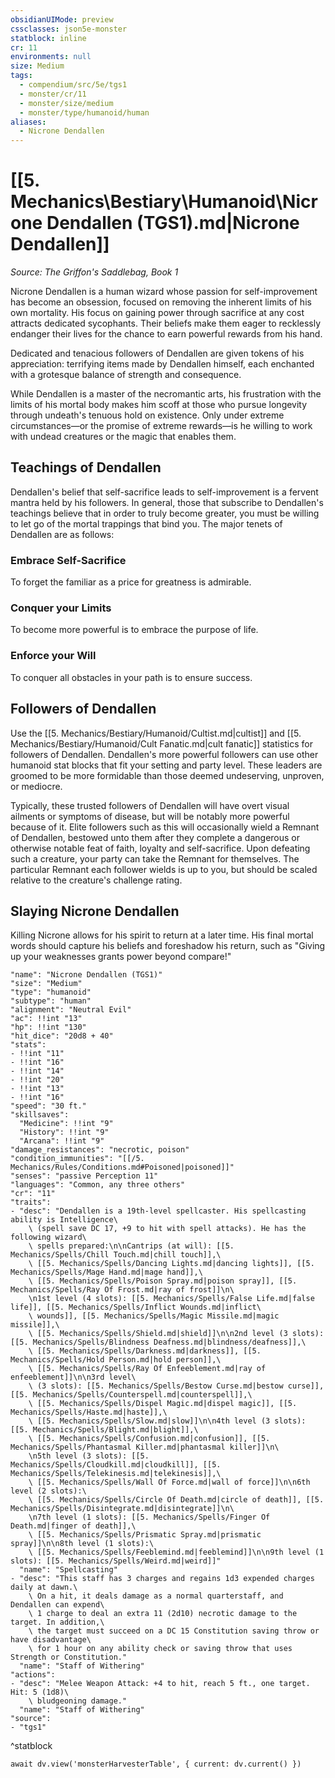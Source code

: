 ```yaml
---
obsidianUIMode: preview
cssclasses: json5e-monster
statblock: inline
cr: 11
environments: null
size: Medium
tags:
  - compendium/src/5e/tgs1
  - monster/cr/11
  - monster/size/medium
  - monster/type/humanoid/human
aliases:
  - Nicrone Dendallen
---
```

# [[5. Mechanics\Bestiary\Humanoid\Nicrone Dendallen (TGS1).md|Nicrone Dendallen]]
*Source: The Griffon's Saddlebag, Book 1*

Nicrone Dendallen is a human wizard whose passion for self-improvement has become an obsession, focused on removing the inherent limits of his own mortality. His focus on gaining power through sacrifice at any cost attracts dedicated sycophants. Their beliefs make them eager to recklessly endanger their lives for the chance to earn powerful rewards from his hand.

Dedicated and tenacious followers of Dendallen are given tokens of his appreciation: terrifying items made by Dendallen himself, each enchanted with a grotesque balance of strength and consequence.

While Dendallen is a master of the necromantic arts, his frustration with the limits of his mortal body makes him scoff at those who pursue longevity through undeath's tenuous hold on existence. Only under extreme circumstances—or the promise of extreme rewards—is he willing to work with undead creatures or the magic that enables them.

## Teachings of Dendallen

Dendallen's belief that self-sacrifice leads to self-improvement is a fervent mantra held by his followers. In general, those that subscribe to Dendallen's teachings believe that in order to truly become greater, you must be willing to let go of the mortal trappings that bind you. The major tenets of Dendallen are as follows:

### Embrace Self-Sacrifice

To forget the familiar as a price for greatness is admirable.

### Conquer your Limits

To become more powerful is to embrace the purpose of life.

### Enforce your Will

To conquer all obstacles in your path is to ensure success.

## Followers of Dendallen

Use the [[5. Mechanics/Bestiary/Humanoid/Cultist.md|cultist]] and [[5. Mechanics/Bestiary/Humanoid/Cult Fanatic.md|cult fanatic]] statistics for followers of Dendallen. Dendallen's more powerful followers can use other humanoid stat blocks that fit your setting and party level. These leaders are groomed to be more formidable than those deemed undeserving, unproven, or mediocre.

Typically, these trusted followers of Dendallen will have overt visual ailments or symptoms of disease, but will be notably more powerful because of it. Elite followers such as this will occasionally wield a Remnant of Dendallen, bestowed unto them after they complete a dangerous or otherwise notable feat of faith, loyalty and self-sacrifice. Upon defeating such a creature, your party can take the Remnant for themselves. The particular Remnant each follower wields is up to you, but should be scaled relative to the creature's challenge rating.

## Slaying Nicrone Dendallen

Killing Nicrone allows for his spirit to return at a later time. His final mortal words should capture his beliefs and foreshadow his return, such as "Giving up your weaknesses grants power beyond compare!"

```statblock
"name": "Nicrone Dendallen (TGS1)"
"size": "Medium"
"type": "humanoid"
"subtype": "human"
"alignment": "Neutral Evil"
"ac": !!int "13"
"hp": !!int "130"
"hit_dice": "20d8 + 40"
"stats":
- !!int "11"
- !!int "16"
- !!int "14"
- !!int "20"
- !!int "13"
- !!int "16"
"speed": "30 ft."
"skillsaves":
  "Medicine": !!int "9"
  "History": !!int "9"
  "Arcana": !!int "9"
"damage_resistances": "necrotic, poison"
"condition_immunities": "[[/5. Mechanics/Rules/Conditions.md#Poisoned|poisoned]]"
"senses": "passive Perception 11"
"languages": "Common, any three others"
"cr": "11"
"traits":
- "desc": "Dendallen is a 19th-level spellcaster. His spellcasting ability is Intelligence\
    \ (spell save DC 17, +9 to hit with spell attacks). He has the following wizard\
    \ spells prepared:\n\nCantrips (at will): [[5. Mechanics/Spells/Chill Touch.md|chill touch]],\
    \ [[5. Mechanics/Spells/Dancing Lights.md|dancing lights]], [[5. Mechanics/Spells/Mage Hand.md|mage hand]],\
    \ [[5. Mechanics/Spells/Poison Spray.md|poison spray]], [[5. Mechanics/Spells/Ray Of Frost.md|ray of frost]]\n\
    \n1st level (4 slots): [[5. Mechanics/Spells/False Life.md|false life]], [[5. Mechanics/Spells/Inflict Wounds.md|inflict\
    \ wounds]], [[5. Mechanics/Spells/Magic Missile.md|magic missile]],\
    \ [[5. Mechanics/Spells/Shield.md|shield]]\n\n2nd level (3 slots): [[5. Mechanics/Spells/Blindness Deafness.md|blindness/deafness]],\
    \ [[5. Mechanics/Spells/Darkness.md|darkness]], [[5. Mechanics/Spells/Hold Person.md|hold person]],\
    \ [[5. Mechanics/Spells/Ray Of Enfeeblement.md|ray of enfeeblement]]\n\n3rd level\
    \ (3 slots): [[5. Mechanics/Spells/Bestow Curse.md|bestow curse]], [[5. Mechanics/Spells/Counterspell.md|counterspell]],\
    \ [[5. Mechanics/Spells/Dispel Magic.md|dispel magic]], [[5. Mechanics/Spells/Haste.md|haste]],\
    \ [[5. Mechanics/Spells/Slow.md|slow]]\n\n4th level (3 slots): [[5. Mechanics/Spells/Blight.md|blight]],\
    \ [[5. Mechanics/Spells/Confusion.md|confusion]], [[5. Mechanics/Spells/Phantasmal Killer.md|phantasmal killer]]\n\
    \n5th level (3 slots): [[5. Mechanics/Spells/Cloudkill.md|cloudkill]], [[5. Mechanics/Spells/Telekinesis.md|telekinesis]],\
    \ [[5. Mechanics/Spells/Wall Of Force.md|wall of force]]\n\n6th level (2 slots):\
    \ [[5. Mechanics/Spells/Circle Of Death.md|circle of death]], [[5. Mechanics/Spells/Disintegrate.md|disintegrate]]\n\
    \n7th level (1 slots): [[5. Mechanics/Spells/Finger Of Death.md|finger of death]],\
    \ [[5. Mechanics/Spells/Prismatic Spray.md|prismatic spray]]\n\n8th level (1 slots):\
    \ [[5. Mechanics/Spells/Feeblemind.md|feeblemind]]\n\n9th level (1 slots): [[5. Mechanics/Spells/Weird.md|weird]]"
  "name": "Spellcasting"
- "desc": "This staff has 3 charges and regains 1d3 expended charges daily at dawn.\
    \ On a hit, it deals damage as a normal quarterstaff, and Dendallen can expend\
    \ 1 charge to deal an extra 11 (2d10) necrotic damage to the target. In addition,\
    \ the target must succeed on a DC 15 Constitution saving throw or have disadvantage\
    \ for 1 hour on any ability check or saving throw that uses Strength or Constitution."
  "name": "Staff of Withering"
"actions":
- "desc": "Melee Weapon Attack: +4 to hit, reach 5 ft., one target. Hit: 5 (1d8)\
    \ bludgeoning damage."
  "name": "Staff of Withering"
"source":
- "tgs1"
```
^statblock

```dataviewjs
await dv.view('monsterHarvesterTable', { current: dv.current() })
```
